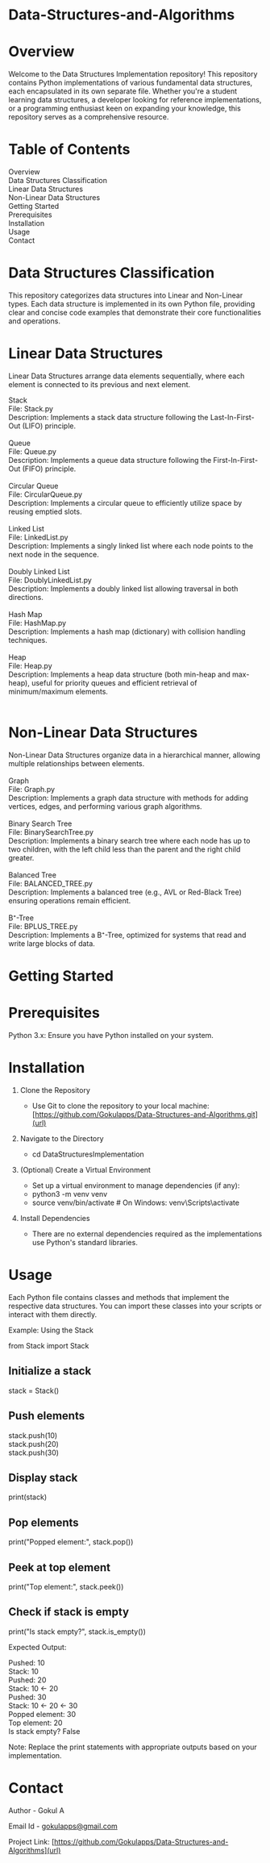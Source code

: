 # Data-Structures-and-Algorithms

# Overview 
Welcome to the Data Structures Implementation repository! This repository contains Python implementations of various fundamental data structures, each encapsulated in its own separate file. Whether you're a student learning data structures, a developer looking for reference implementations, or a programming enthusiast keen on expanding your knowledge, this repository serves as a comprehensive resource. <br/>

# Table of Contents
Overview <br/>
Data Structures Classification <br/>
Linear Data Structures <br/>
Non-Linear Data Structures <br/>
Getting Started <br/>
Prerequisites <br/>
Installation <br/>
Usage <br/>
Contact <br/>

# Data Structures Classification 
This repository categorizes data structures into Linear and Non-Linear types. Each data structure is implemented in its own Python file, providing clear and concise code examples that demonstrate their core functionalities and operations. <br/>

# Linear Data Structures
Linear Data Structures arrange data elements sequentially, where each element is connected to its previous and next element. <br/>

Stack <br/>
File: Stack.py <br/>
Description: Implements a stack data structure following the Last-In-First-Out (LIFO) principle. <br/>
<br/>
Queue <br/>
File: Queue.py <br/>
Description: Implements a queue data structure following the First-In-First-Out (FIFO) principle. <br/>
<br/>
Circular Queue <br/>
File: CircularQueue.py <br/>
Description: Implements a circular queue to efficiently utilize space by reusing emptied slots. <br/>
<br/>
Linked List <br/>
File: LinkedList.py <br/>
Description: Implements a singly linked list where each node points to the next node in the sequence. <br/> 
<br/> 
Doubly Linked List <br/>
File: DoublyLinkedList.py <br/>
Description: Implements a doubly linked list allowing traversal in both directions. <br/>
<br/>
Hash Map <br/>
File: HashMap.py <br/>
Description: Implements a hash map (dictionary) with collision handling techniques. <br/>
<br/>
Heap <br/>
File: Heap.py <br/>
Description: Implements a heap data structure (both min-heap and max-heap), useful for priority queues and efficient retrieval of minimum/maximum elements. <br/>
<br/>
# Non-Linear Data Structures
Non-Linear Data Structures organize data in a hierarchical manner, allowing multiple relationships between elements. <br/>
<br/>
Graph <br/>
File: Graph.py <br/>
Description: Implements a graph data structure with methods for adding vertices, edges, and performing various graph algorithms. <br/>
<br/>
Binary Search Tree <br/>
File: BinarySearchTree.py <br/>
Description: Implements a binary search tree where each node has up to two children, with the left child less than the parent and the right child greater. <br/>
<br/>
Balanced Tree <br/>
File: BALANCED_TREE.py <br/>
Description: Implements a balanced tree (e.g., AVL or Red-Black Tree) ensuring operations remain efficient. <br/>
<br/>
B⁺-Tree <br/>
File: BPLUS_TREE.py <br/> 
Description: Implements a B⁺-Tree, optimized for systems that read and write large blocks of data. <br/>

# Getting Started
 
# Prerequisites
Python 3.x: Ensure you have Python installed on your system.

# Installation
1. Clone the Repository 

   * Use Git to clone the repository to your local machine: <br/>
   [https://github.com/Gokulapps/Data-Structures-and-Algorithms.git](url)
 
3. Navigate to the Directory 

   * cd DataStructuresImplementation 
 
3. (Optional) Create a Virtual Environment 

   * Set up a virtual environment to manage dependencies (if any): 
   * python3 -m venv venv  
   * source venv/bin/activate  # On Windows: venv\Scripts\activate  
 
4. Install Dependencies 
   * There are no external dependencies required as the implementations use Python's standard libraries. 

# Usage
Each Python file contains classes and methods that implement the respective data structures. You can import these classes into your scripts or interact with them directly. <br/>

Example: Using the Stack <br/>

from Stack import Stack  <br/> 
  
## Initialize a stack  
stack = Stack()  <br/>
  
## Push elements  
stack.push(10)  <br/>
stack.push(20)  <br/>
stack.push(30)  <br/>
  
## Display stack  
print(stack)  <br/>
  
## Pop elements  
print("Popped element:", stack.pop())  <br/>
  
## Peek at top element  
print("Top element:", stack.peek())  <br/>
  
## Check if stack is empty  
print("Is stack empty?", stack.is_empty()) <br/>  
 
Expected Output: <br/>

Pushed: 10  <br/>
Stack: 10  <br/>
Pushed: 20  <br/>
Stack: 10 <- 20  <br/>
Pushed: 30  <br/>
Stack: 10 <- 20 <- 30  <br/>
Popped element: 30  <br/>
Top element: 20  <br/>
Is stack empty? False <br/> 
 
Note: Replace the print statements with appropriate outputs based on your implementation. <br/>

# Contact

Author - Gokul A <br/>
 
Email Id - gokulapps@gmail.com <br/>

Project Link: [https://github.com/Gokulapps/Data-Structures-and-Algorithms](url) <br/>
